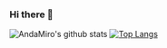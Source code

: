 ### Hi there 👋

![AndaMiro's github stats](https://github-readme-stats.vercel.app/api?username=AndaMiro&show_icons=true&theme=radical)
[![Top Langs](https://github-readme-stats.vercel.app/api/top-langs/?username=AndaMiro&hide_progress=true)](https://github.com/anuraghazra/github-readme-stats)
<!--
**AndaMiro/AndaMiro** is a ✨ _special_ ✨ repository because its `README.md` (this file) appears on your GitHub profile.

Here are some ideas to get you started:

- 🔭 I’m currently working on ...
- 🌱 I’m currently learning ...
- 👯 I’m looking to collaborate on ...
- 🤔 I’m looking for help with ...
- 💬 Ask me about ...
- 📫 How to reach me: ...
- 😄 Pronouns: ...
- ⚡ Fun fact: ...
-->
